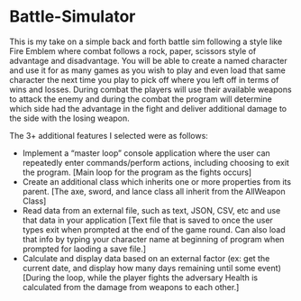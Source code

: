 # Battle-Simulator

This is my take on a simple back and forth battle sim following a style like Fire Emblem where combat follows a rock, paper, scissors style of advantage and disadvantage. You will be able to create a named character and use it for as many games as you wish to play and even load that same character the next time you play to pick off where you left off in terms of wins and losses. During combat the players will use their available weapons to attack the enemy and during the combat the program will determine which side had the advantage in the fight and deliver additional damage to the side with the losing weapon.

The 3+ additional features I selected were as follows:
- Implement a “master loop” console application where the user can repeatedly enter commands/perform actions, including choosing to exit the program.
  [Main loop for the program as the fights occurs]
- Create an additional class which inherits one or more properties from its parent.
  [The axe, sword, and lance class all inherit from the AllWeapon Class]
- Read data from an external file, such as text, JSON, CSV, etc and use that data in your application
  [Text file that is saved to once the user types exit when prompted at the end of the game round. Can also load that info by typing your character name at beginning of program when prompted for laoding a save file.]
- Calculate and display data based on an external factor (ex: get the current date, and display how many days remaining until some event)
  [During the loop, while the player fights the adversary Health is calculated from the damage from weapons to each other.]

